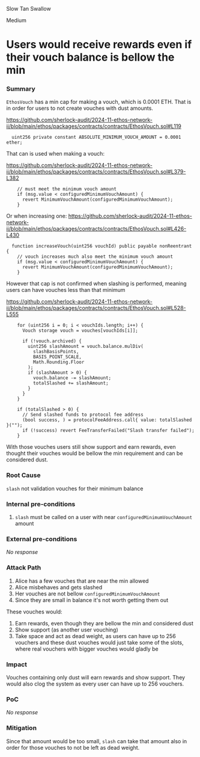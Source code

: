 Slow Tan Swallow

Medium

# Users would receive rewards even if their vouch balance is bellow the min

### Summary

`EthosVouch` has a min cap for making a vouch, which is 0.0001 ETH. That is in order for users to not create vouches with dust amounts.

https://github.com/sherlock-audit/2024-11-ethos-network-ii/blob/main/ethos/packages/contracts/contracts/EthosVouch.sol#L119
```solidity
  uint256 private constant ABSOLUTE_MINIMUM_VOUCH_AMOUNT = 0.0001 ether;
```

That can is used when making a vouch:

https://github.com/sherlock-audit/2024-11-ethos-network-ii/blob/main/ethos/packages/contracts/contracts/EthosVouch.sol#L379-L382
```solidity
    // must meet the minimum vouch amount
    if (msg.value < configuredMinimumVouchAmount) {
      revert MinimumVouchAmount(configuredMinimumVouchAmount);
    }
```


Or when increasing one:
https://github.com/sherlock-audit/2024-11-ethos-network-ii/blob/main/ethos/packages/contracts/contracts/EthosVouch.sol#L426-L430
```solidity
  function increaseVouch(uint256 vouchId) public payable nonReentrant {
    // vouch increases much also meet the minimum vouch amount
    if (msg.value < configuredMinimumVouchAmount) {
      revert MinimumVouchAmount(configuredMinimumVouchAmount);
    }
```

However that cap is not confirmed when slashing is performed, meaning users can have vouches less than that minimum 

https://github.com/sherlock-audit/2024-11-ethos-network-ii/blob/main/ethos/packages/contracts/contracts/EthosVouch.sol#L528-L555
```solidity
    for (uint256 i = 0; i < vouchIds.length; i++) {
      Vouch storage vouch = vouches[vouchIds[i]];

      if (!vouch.archived) {
        uint256 slashAmount = vouch.balance.mulDiv(
          slashBasisPoints,
          BASIS_POINT_SCALE,
          Math.Rounding.Floor
        );
        if (slashAmount > 0) {
          vouch.balance -= slashAmount;
          totalSlashed += slashAmount;
        }
      }
    }

    if (totalSlashed > 0) {
      // Send slashed funds to protocol fee address
      (bool success, ) = protocolFeeAddress.call{ value: totalSlashed }("");
      if (!success) revert FeeTransferFailed("Slash transfer failed");
    }
```

With those vouches users still show support and earn rewards, even thought their vouches would be bellow the min requirement and can be considered dust. 

### Root Cause

`slash` not validation vouches for their minimum balance

### Internal pre-conditions

1. `slash` must be called on a user with near `configuredMinimumVouchAmount` amount

### External pre-conditions

_No response_

### Attack Path

1. Alice has a few vouches that are near the min allowed
2. Alice misbehaves and gets slashed
3. Her vouches are not bellow `configuredMinimumVouchAmount`
4. Since they are small in balance it's not worth getting them out

These vouches would:
1. Earn rewards, even though they are bellow the min and considered dust
2. Show support (as another user vouching)
3. Take space and act as dead weight, as users can have up to 256 vouchers and these dust vouches would just take some of the slots, where real vouchers with bigger vouches would gladly be

### Impact

Vouches containing only dust will earn rewards and show support. They would also clog the system as every user can have up to 256 vouchers.

### PoC

_No response_

### Mitigation

Since that amount would be too small, `slash` can take that amount also in order for those vouches to not be left as dead weight.